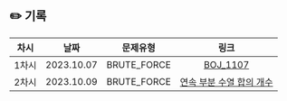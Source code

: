 ## ✏️ 기록   

| 차시  |    날짜    |  문제유형   |                                             링크                                             |
| :---: | :--------: | :---------: | :------------------------------------------------------------------------------------------: |
| 1차시 | 2023.10.07 | BRUTE_FORCE |                       [BOJ_1107](https://www.acmicpc.net/problem/1107)                       |
| 2차시 | 2023.10.09 | BRUTE_FORCE | [연속 부분 수열 합의 개수](https://school.programmers.co.kr/learn/courses/30/lessons/131701) |